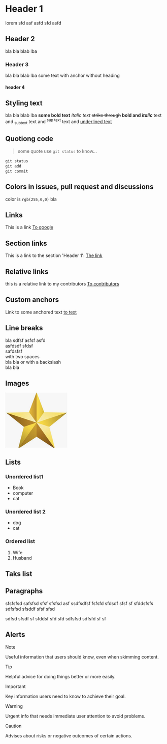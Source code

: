 # Header 1

lorem sfd asf asfd sfd
asfd

## Header 2

bla bla blab lba

### Header 3

bla bla blab lba
<a name='anchor-to-some-text'></a>
some text with anchor without heading

#### header 4

## Styling text

bla bla blab lba
**some bold text**
_italic text_
~~strike through~~
**bold and _italic_**
text and <sub> subtext</sub>
text and <sup>sup text</sup>
text and <ins>underlined text</ins>

## Quotiong code

> some quote
> use `git status` to know...

```
git status
git add
git commit
```

## Colors in issues, pull request and discussions

color is `rgb(255,0,0)` bla

## Links

This is a link [To google](https://www.google.com/)

## Section links

This is a link to the section 'Header 1': [The link](#header-1)

## Relative links

this is a relative link to my contributors [To contributors](./contributors/contributors.md)

## Custom anchors

Link to some anchored text [to text](#anchor-to-some-text)

## Line breaks

bla sdfsf asfsf asfd <br/>
asfdsdf sfdsf <br/>
safdsfsf <br/>
with two spaces  
bla bla
or with a backslash\
bla bla

## Images

![This is a star](./star.png)

## Lists

### Unordered list1

- Book
- computer
- cat

### Unordered list 2

- dog
- cat

### Ordered list

1. Wife
2. Husband

## Taks list

## Paragraphs

sfsfsfsd safsfsd sfsf sfsfsd asf ssdfsdfsf fsfsfd
sfdsdf sfsf sf sfddsfsfs sdfsfsd sfsddf sfsf sfsd

sdfsd sfsdf sf sfddsf sfd sfd sdfsfsd sdfsfd sf sf

## Alerts

> [!NOTE]
> Useful information that users should know, even when skimming content.

> [!TIP]
> Helpful advice for doing things better or more easily.

> [!IMPORTANT]
> Key information users need to know to achieve their goal.

> [!WARNING]
> Urgent info that needs immediate user attention to avoid problems.

> [!CAUTION]
> Advises about risks or negative outcomes of certain actions.

<!-- sfdsdf sdfsdfds sdfsdf -->
